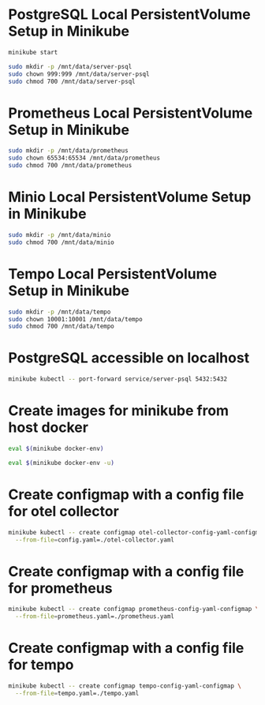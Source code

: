 # PostgreSQL Local PersistentVolume Setup in Minikube

```bash
minikube start
```

```bash
sudo mkdir -p /mnt/data/server-psql
sudo chown 999:999 /mnt/data/server-psql
sudo chmod 700 /mnt/data/server-psql
```

# Prometheus Local PersistentVolume Setup in Minikube

```bash
sudo mkdir -p /mnt/data/prometheus
sudo chown 65534:65534 /mnt/data/prometheus
sudo chmod 700 /mnt/data/prometheus
```

# Minio Local PersistentVolume Setup in Minikube

```bash
sudo mkdir -p /mnt/data/minio
sudo chmod 700 /mnt/data/minio
```

# Tempo Local PersistentVolume Setup in Minikube

```bash
sudo mkdir -p /mnt/data/tempo
sudo chown 10001:10001 /mnt/data/tempo
sudo chmod 700 /mnt/data/tempo
```

# PostgreSQL accessible on localhost

```bash
minikube kubectl -- port-forward service/server-psql 5432:5432
```

# Create images for minikube from host docker

```bash
eval $(minikube docker-env)
```

```bash
eval $(minikube docker-env -u)
```

# Create configmap with a config file for otel collector

```bash
minikube kubectl -- create configmap otel-collector-config-yaml-configmap \
  --from-file=config.yaml=./otel-collector.yaml
```

# Create configmap with a config file for prometheus

```bash
minikube kubectl -- create configmap prometheus-config-yaml-configmap \
  --from-file=prometheus.yaml=./prometheus.yaml
```

# Create configmap with a config file for tempo

```bash
minikube kubectl -- create configmap tempo-config-yaml-configmap \
  --from-file=tempo.yaml=./tempo.yaml
```
